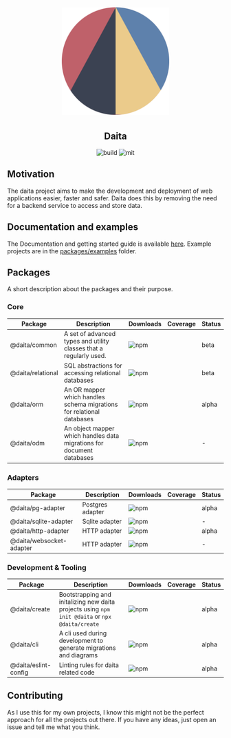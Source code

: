 <h1 align="center">
  <a href="https://daita.ch"><img src="src/docs/static/img/logo.svg" alt="daita" width="250"></a>
</h1>
<h2 align="center">Daita</h2>

<p align='center'>
  <img alt='build' src='https://github.com/no0dles/daita/workflows/build/badge.svg'>
  <img alt='mit' src='https://img.shields.io/badge/License-MIT-blue.svg'>
</p>

## Motivation
The daita project aims to make the development and deployment of web applications easier, faster and safer. 
Daita does this by removing the need for a backend service to access and store data.


## Documentation and examples
The Documentation and getting started guide is available [here](https://daita.ch/). 
Example projects are in the [packages/examples](./src/examples) folder.

## Packages
A short description about the packages and their purpose.

### Core
| Package | Description | Downloads | Coverage | Status |
| --- | --- | --- | --- | --- |
| @daita/common | A set of advanced types and utility classes that a regularly used. | <img alt='npm' src='https://img.shields.io/npm/dm/@daita/common.svg'> | | beta |
| @daita/relational | SQL abstractions for accessing relational databases | <img alt='npm' src='https://img.shields.io/npm/dm/@daita/relational.svg'> | | beta |
| @daita/orm | An OR mapper which handles schema migrations for relational databases | <img alt='npm' src='https://img.shields.io/npm/dm/@daita/orm.svg'> | | alpha |
| @daita/odm | An object mapper which handles data migrations for document databases | <img alt='npm' src='https://img.shields.io/npm/dm/@daita/odm.svg'> | | - |


### Adapters
| Package | Description | Downloads | Coverage | Status |
| --- | --- | --- | --- | --- |
| @daita/pg-adapter | Postgres adapter | <img alt='npm' src='https://img.shields.io/npm/dm/@daita/pg-adapter.svg'> | | alpha |
| @daita/sqlite-adapter | Sqlite adapter | <img alt='npm' src='https://img.shields.io/npm/dm/@daita/sqlite-adapter.svg'> | | - |
| @daita/http-adapter | HTTP adapter | <img alt='npm' src='https://img.shields.io/npm/dm/@daita/http-adapter.svg'> | | alpha |
| @daita/websocket-adapter | HTTP adapter | <img alt='npm' src='https://img.shields.io/npm/dm/@daita/websocket-adapter.svg'> | | - |

### Development & Tooling

| Package | Description | Downloads | Coverage | Status |
| --- | --- | --- | --- | --- |
| @daita/create | Bootstrapping and initalizing new daita projects using `npm init @daita` or `npx @daita/create` | <img alt='npm' src='https://img.shields.io/npm/dm/@daita/create.svg'> | | alpha |
| @daita/cli | A cli used during development to generate migrations and diagrams | <img alt='npm' src='https://img.shields.io/npm/dm/@daita/cli.svg'> | | alpha |
| @daita/eslint-config | Linting rules for daita related code | <img alt='npm' src='https://img.shields.io/npm/dm/@daita/http-adapter.svg'> | | alpha |


## Contributing
As I use this for my own projects, I know this might not be the perfect approach for all the projects out there. 
If you have any ideas, just open an issue and tell me what you think.
